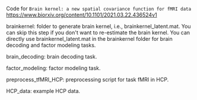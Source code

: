 Code for ``Brain kernel: a new spatial covariance function for fMRI data`` https://www.biorxiv.org/content/10.1101/2021.03.22.436524v1

brainkernel: folder to generate brain kernel, i.e., brainkernel_latent.mat. You can skip this step if you don't want to re-estimate the brain kernel. You can directly use brainkernel_latent.mat in the brainkernel folder for brain decoding and factor modeling tasks. 

brain_decoding: brain decoding task.

factor_modeling: factor modeling task.

preprocess_tfMRI_HCP: preprocessing script for task fMRI in HCP.

HCP_data: example HCP data.
